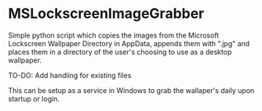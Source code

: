 # MSLockscreenImageGrabber
Simple python script which copies the images from the Microsoft Lockscreen Wallpaper Directory in AppData, appends them with ".jpg" and places them in a directory of the user's choosing to use as a desktop wallpaper.

TO-DO:
Add handling for existing files

This can be setup as a service in Windows to grab the wallaper's daily upon startup or login.

